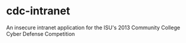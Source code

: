 cdc-intranet
============

An insecure intranet application for the ISU's 2013 Community College Cyber Defense Competition
